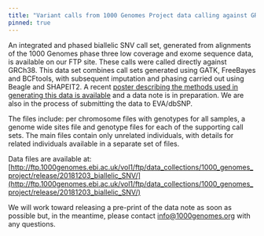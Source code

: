 ```yaml
---
title: "Variant calls from 1000 Genomes Project data calling against GRCh38"
pinned: true
---
```


An integrated and phased biallelic SNV call set, generated from alignments of the 1000 Genomes phase three low coverage and exome sequence data, is available on our FTP site. These calls were called directly against GRCh38. This data set combines call sets generated using GATK, FreeBayes and BCFtools, with subsequent imputation and phasing carried out using Beagle and SHAPEIT2. A recent [poster describing the methods used in generating this data is available](https://f1000research.com/posters/7-1445) and a data note is in preparation. We are also in the process of submitting the data to EVA/dbSNP.

The files include: per chromosome files with genotypes for all samples, a genome wide sites file and genotype files for each of the supporting call sets. The main files contain only unrelated individuals, with details for related individuals available in a separate set of files.

Data files are available at: [http://ftp.1000genomes.ebi.ac.uk/vol1/ftp/data_collections/1000_genomes_project/release/20181203_biallelic_SNV/](http://ftp.1000genomes.ebi.ac.uk/vol1/ftp/data_collections/1000_genomes_project/release/20181203_biallelic_SNV/)

We will work toward releasing a pre-print of the data note as soon as possible but, in the meantime, please contact info@1000genomes.org with any questions.
